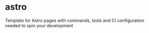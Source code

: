 # astro
Template for Astro pages with commands, tools and CI configuration needed to spin your development
